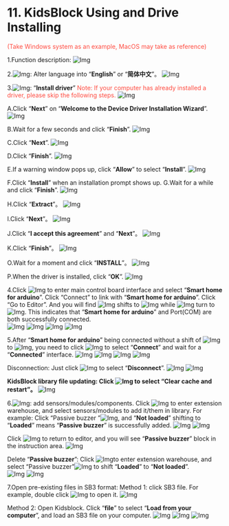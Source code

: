 # 11. KidsBlock Using and Drive Installing
<span style="color: rgb(255, 76, 65);">(Take Windows system as an example, MacOS may take as reference)</span>

1.Function description: 
![Img](media/img-20230302102351.png)

2.![Img](media/img-20230302102405.png): Alter language into “**English**” or “**简体中文**”。
![Img](media/img-20230302102413.png)
                
3.![Img](media/img-20230302102423.png): “**Install driver**”
<span style="color: rgb(255, 76, 65);">Note: If your computer has already installed a driver, please skip the following steps. </span>
![Img](media/img-20230302102512.png)

A.Click “**Next**” on “**Welcome to the Device Driver Installation Wizard**”.
![Img](media/img-20230302102537.png)

B.Wait for a few seconds and click “**Finish**”.
![Img](media/img-20230302102548.png)

C.Click “**Next**”.
![Img](media/img-20230302102601.png)

D.Click “**Finish**”.
![Img](media/img-20230302102610.png)

E.If a warning window pops up, click “**Allow**” to select “**Install**”.
![Img](media/img-20230302102627.png)

F.Click “**Install**” when an installation prompt shows up.
G.Wait for a while and click “**Finish**”.
![Img](media/img-20230302102715.png)

H.Click “**Extract**”。
![Img](media/img-20230302102732.png)

I.Click “**Next**”。
![Img](media/img-20230302102740.png)

J.Click “**I accept this agreement**” and “**Next**”。
![Img](media/img-20230302102753.png)

K.Click “**Finish**”。
![Img](media/img-20230302102805.png)

O.Wait for a moment and click “**INSTALL**”。
![Img](media/img-20230302102813.png)

P.When the driver is installed, click “**OK**”.
![Img](media/img-20230302102826.png)

4.Click ![Img](media/img-20230302102913.png) to enter main control board interface and select “**Smart home for arduino**”. Click “Connect” to link with “**Smart home for arduino**”. Click “Go to Editor”. 
And you will find ![Img](media/img-20230302114107.png) shifts to ![Img](media/img-20230302114134.png) while ![Img](media/img-20230302114143.png) turn to ![Img](media/img-20230302114744.png). This indicates that “**Smart home for arduino**” and Port(COM) are both successfully connected.     
![Img](media/img-20230302114857.png)
![Img](media/img-20230302114926.png)
![Img](media/img-20230302114946.png)
![Img](media/img-20230302115116.png)

5.After “**Smart home for arduino**” being connected without a shift of ![Img](media/img-20230302115148.png) to ![Img](media/img-20230302114744.png), you need to click ![Img](media/img-20230302115255.png) to select “**Connect**” and wait for a “**Connected**” interface. 
![Img](media/img-20230302115433.png)
![Img](media/img-20230302114926.png)
![Img](media/img-20230302114946.png)
![Img](media/img-20230302115116.png)

Disconnection: Just click ![Img](media/img-20230302114744.png) to select “**Disconnect**”.
![Img](media/img-20230302115627.png)
![Img](media/img-20230302120018.png)

**KidsBlock library file updating: Click ![Img](media/img-20230302120034.png) to select “Clear cache and restart”。**
![Img](media/img-20230302120057.png)
                
6.![Img](media/img-20230302120102.png): add sensors/modules/components.
Click ![Img](media/img-20230302120113.png) to enter extension warehouse, and select sensors/modules to add it/them in library. 
For example: Click “Passive buzzer ”![Img](media/img-20230302120145.png), and “**Not loaded**” shifting to “**Loaded**” means “**Passive buzzer**” is successfully added.
![Img](media/img-20230302120217.png)
![Img](media/img-20230302120222.png)
     
Click ![Img](media/img-20230302120229.png) to return to editor, and you will see “**Passive buzzer**” block in the instruction area. 
![Img](media/img-20230302120254.png)

Delete “**Passive buzzer**”: Click ![Img](media/img-20230302120307.png)to enter extension warehouse, and select “Passive buzzer”![Img](media/img-20230302120318.png) to shift “**Loaded**” to “**Not loaded**”.  
![Img](media/img-20230302120344.png)
![Img](media/img-20230302120347.png)


7.Open pre-existing files in SB3 format: 
Method 1: click SB3 file. For example, double click ![Img](media/img-20230302120415.png) to open it. 
![Img](media/img-20230302120610.png)

Method 2: Open Kidsblock. Click “**file**” to select “**Load from your computer**”, and load an SB3 file on your computer.
![Img](media/img-20230302120644.png)
![Img](media/img-20230302120712.png)
![Img](media/img-20230302120610.png)                                    



